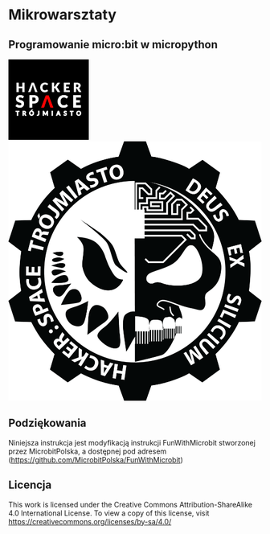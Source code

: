 # Mikrowarsztaty
## Programowanie micro:bit w micropython

![Hacker:space Trójmiasto](images/hs.png)
![Adeptus Elektronicus](images/deus_ex_silicium.png)

## Podziękowania

Niniejsza instrukcja jest modyfikacją instrukcji FunWithMicrobit stworzonej przez MicrobitPolska, a dostępnej pod adresem (https://github.com/MicrobitPolska/FunWithMicrobit)

## Licencja
This work is licensed under the Creative Commons Attribution-ShareAlike 4.0 International License. To view a copy of this license, visit https://creativecommons.org/licenses/by-sa/4.0/
